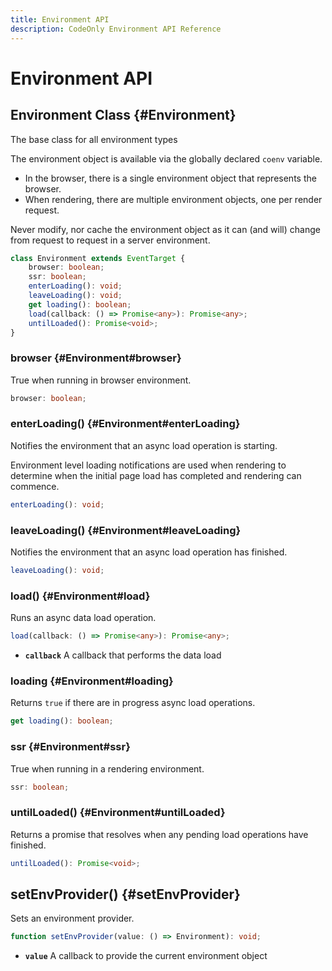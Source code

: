 ```yaml
---
title: Environment API
description: CodeOnly Environment API Reference
---
```


# Environment API

## Environment Class {#Environment}


The base class for all environment types

The environment object is available via the globally declared `coenv`
variable.

* In the browser, there is a single environment object that
  represents the browser.
* When rendering, there are multiple environment objects, one per render
  request.

Never modify, nor cache the environment object as it can (and will) change
from request to request in a server environment.



```ts
class Environment extends EventTarget {
    browser: boolean;
    ssr: boolean;
    enterLoading(): void;
    leaveLoading(): void;
    get loading(): boolean;
    load(callback: () => Promise<any>): Promise<any>;
    untilLoaded(): Promise<void>;
}
```

### browser {#Environment#browser}


True when running in browser environment.


```ts
browser: boolean;
```

### enterLoading() {#Environment#enterLoading}


Notifies the environment that an async load operation is starting.

Environment level loading notifications are used when rendering to
determine when the initial page load has completed and rendering
can commence.



```ts
enterLoading(): void;
```

### leaveLoading() {#Environment#leaveLoading}


Notifies the environment that an async load operation has finished.



```ts
leaveLoading(): void;
```

### load() {#Environment#load}


Runs an async data load operation.



```ts
load(callback: () => Promise<any>): Promise<any>;
```

* **`callback`** A callback that performs the data load

### loading {#Environment#loading}


Returns `true` if there are in progress async load operations.



```ts
get loading(): boolean;
```

### ssr {#Environment#ssr}


True when running in a rendering environment.


```ts
ssr: boolean;
```

### untilLoaded() {#Environment#untilLoaded}


Returns a promise that resolves when any pending load operations have finished.


```ts
untilLoaded(): Promise<void>;
```

## setEnvProvider() {#setEnvProvider}


Sets an environment provider.



```ts
function setEnvProvider(value: () => Environment): void;
```

* **`value`** A callback to provide the current environment object

